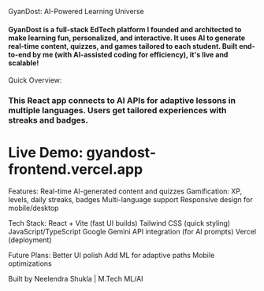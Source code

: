 GyanDost: AI-Powered Learning Universe
#### **GyanDost** is a full-stack EdTech platform I founded and architected to make learning fun, personalized, and interactive. It uses AI to generate real-time content, quizzes, and games tailored to each student. Built end-to-end by me (with AI-assisted coding for efficiency), it's live and scalable!
 
Quick Overview:
### This React app connects to AI APIs for adaptive lessons in multiple languages. Users get tailored experiences with streaks and badges.

# Live Demo: gyandost-frontend.vercel.app

Features:
Real-time AI-generated content and quizzes
Gamification: XP, levels, daily streaks, badges
Multi-language support
Responsive design for mobile/desktop

Tech Stack:
React + Vite (fast UI builds)
Tailwind CSS (quick styling)
JavaScript/TypeScript
Google Gemini API integration (for AI prompts)
Vercel (deployment)

Future Plans:
Better UI polish
Add ML for adaptive paths
Mobile optimizations

Built by Neelendra Shukla | M.Tech ML/AI
